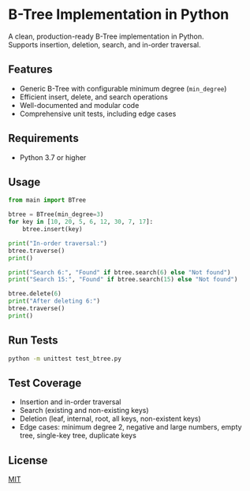 # B-Tree Implementation in Python

A clean, production-ready B-Tree implementation in Python.  
Supports insertion, deletion, search, and in-order traversal.

## Features

- Generic B-Tree with configurable minimum degree (`min_degree`)
- Efficient insert, delete, and search operations
- Well-documented and modular code
- Comprehensive unit tests, including edge cases

## Requirements

- Python 3.7 or higher

## Usage

```python
from main import BTree

btree = BTree(min_degree=3)
for key in [10, 20, 5, 6, 12, 30, 7, 17]:
    btree.insert(key)

print("In-order traversal:")
btree.traverse()
print()

print("Search 6:", "Found" if btree.search(6) else "Not found")
print("Search 15:", "Found" if btree.search(15) else "Not found")

btree.delete(6)
print("After deleting 6:")
btree.traverse()
print()
```

## Run Tests

```sh
python -m unittest test_btree.py
```

## Test Coverage

- Insertion and in-order traversal
- Search (existing and non-existing keys)
- Deletion (leaf, internal, root, all keys, non-existent keys)
- Edge cases: minimum degree 2, negative and large numbers, empty tree, single-key tree, duplicate keys

## License

[MIT](LICENSE)